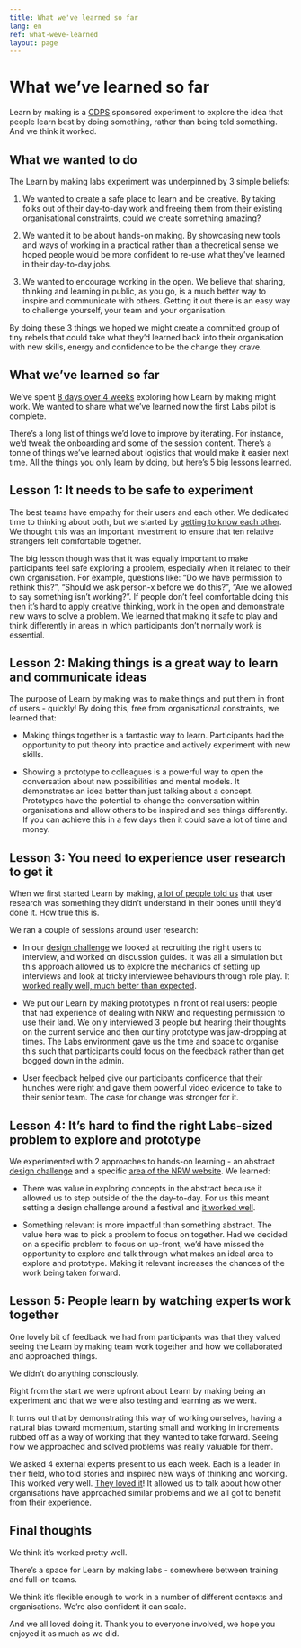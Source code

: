 ```yaml
---
title: What we've learned so far
lang: en
ref: what-weve-learned
layout: page
---
```


# What we’ve learned so far

Learn by making is a [CDPS](https://digitalpublicservices.gov.wales/) sponsored experiment to explore the idea that people learn best by doing something, rather than being told something. And we think it worked. 

## What we wanted to do

The Learn by making labs experiment was underpinned by 3 simple beliefs:

1. We wanted to create a safe place to learn and be creative. By taking folks out of their day-to-day work and freeing them from their existing organisational constraints, could we create something amazing?

2. We wanted it to be about hands-on making. By showcasing new tools and ways of working in a practical rather than a theoretical sense we hoped people would be more confident to re-use what they’ve learned in their day-to-day jobs.

3. We wanted to encourage working in the open. We believe that sharing, thinking and learning in public, as you go, is a much better way to inspire and communicate with others. Getting it out there is an easy way to challenge yourself, your team and your organisation.

By doing these 3 things we hoped we might create a committed group of tiny rebels that could take what they’d learned back into their organisation with new skills, energy and confidence to be the change they crave.

## What we’ve learned so far

We’ve spent [8 days over 4 weeks](https://learnbymaking.wales/en/the-labs/) exploring how Learn by making might work. We wanted to share what we’ve learned now the first Labs pilot is complete.

There’s a long list of things we’d love to improve by iterating. For instance, we’d tweak the onboarding and some of the session content. There’s a tonne of things we’ve learned about logistics that would make it easier next time. All the things you only learn by doing, but here’s 5 big lessons learned.

## Lesson 1: It needs to be safe to experiment

The best teams have empathy for their users and each other. We dedicated time to thinking about both, but we started by [getting to know each other](https://learnbymaking.wales/en/the-labs/session/one.html). We thought this was an important investment to ensure that ten relative strangers felt comfortable together.

The big lesson though was that it was equally important to make participants feel safe exploring a problem, especially when it related to their own organisation. For example, questions like: “Do we have permission to rethink this?”, “Should we ask person-x before we do this?”, “Are we allowed to say something isn’t working?”. If people don’t feel comfortable doing this then it’s hard to apply creative thinking, work in the open and demonstrate new ways to solve a problem. We learned that making it safe to play and think differently in areas in which participants don’t normally work is essential.

## Lesson 2: Making things is a great way to learn and communicate ideas

The purpose of Learn by making was to make things and put them in front of users - quickly! By doing this, free from organisational constraints, we learned that:

* Making things together is a fantastic way to learn. Participants had the opportunity to put theory into practice and actively experiment with new skills.

* Showing a prototype to colleagues is a powerful way to open the conversation about new possibilities and mental models. It demonstrates an idea better than just talking about a concept. Prototypes have the potential to change the conversation within organisations and allow others to be inspired and see things differently. If you can achieve this in a few days then it could save a lot of time and money.

## Lesson 3: You need to experience user research to get it

When we first started Learn by making, [a lot of people told us](https://twitter.com/itsallgonewrong/status/1580493265769402371) that user research was something they didn’t understand in their bones until they’d done it. How true this is.

We ran a couple of sessions around user research:

* In our [design challenge](https://learnbymaking.wales/en/resource/design-challenge.html) we looked at recruiting the right users to interview, and worked on discussion guides. It was all a simulation but this approach allowed us to explore the mechanics of setting up interviews and look at tricky interviewee behaviours through role play. It [worked really well, much better than expected](https://learnbymaking.wales/en/updates/2022/11/25/week-seven.html).

* We put our Learn by making prototypes in front of real users: people that had experience of dealing with NRW and requesting permission to use their land. We only interviewed 3 people but hearing their thoughts on the current service and then our tiny prototype was jaw-dropping at times. The Labs environment gave us the time and space to organise this such that participants could focus on the feedback rather than get bogged down in the admin.

* User feedback helped give our participants confidence that their hunches were right and gave them powerful video evidence to take to their senior team. The case for change was stronger for it.

## Lesson 4: It’s hard to find the right Labs-sized problem to explore and prototype

We experimented with 2 approaches to hands-on learning - an abstract [design challenge](https://learnbymaking.wales/en/resource/design-challenge.html) and a specific [area of the NRW website](https://naturalresources.wales/permits-and-permissions/?lang=en). We learned:

* There was value in exploring concepts in the abstract because it allowed us to step outside of the the day-to-day. For us this meant setting a design challenge around a festival and [it worked well](https://learnbymaking.wales/en/updates/2022/11/25/week-seven.html).

* Something relevant is more impactful than something abstract. The value here was to pick a problem to focus on together. Had we decided on a specific problem to focus on up-front, we’d have missed the opportunity to explore and talk through what makes an ideal area to explore and prototype. Making it relevant increases the chances of the work being taken forward.

## Lesson 5: People learn by watching experts work together

One lovely bit of feedback we had from participants was that they valued seeing the Learn by making team work together and how we collaborated and approached things.  

We didn’t do anything consciously.

Right from the start we were upfront about Learn by making being an experiment and that we were also testing and learning as we went.  

It turns out that by demonstrating this way of working ourselves, having a natural bias toward momentum, starting small and working in increments rubbed off as a way of working that they wanted to take forward. Seeing how we approached and solved problems was really valuable for them.

We asked 4 external experts present to us each week. Each is a leader in their field, who told stories and inspired new ways of thinking and working. This worked very well. [They loved it](https://nrw-lab.github.io/en/updates/2022/12/09/week-notes.html)! It allowed us to talk about how other organisations have approached similar problems and we all got to benefit from their experience.


## Final thoughts 

We think it’s worked pretty well.

There’s a space for Learn by making labs - somewhere between training and full-on teams.

We think it’s flexible enough to work in a number of different contexts and organisations. We’re also confident it can scale.

And we all loved doing it. Thank you to everyone involved, we hope you enjoyed it as much as we did.


